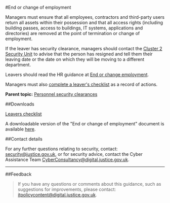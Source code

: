 #End or change of employment

Managers must ensure that all employees, contractors and third-party users return all assets within their possession and that all access rights (including building passes, access to buildings, IT systems, applications and directories) are removed at the point of termination or change of employment.

If the leaver has security clearance, managers should contact the [Cluster 2 Security Unit](mailto:contactus@cluster2security.gov.uk) to advise that the person has resigned and tell them their leaving date or the date on which they will be moving to a different department.

Leavers should read the HR guidance at [End or change employment](/guidance/hr/end-change-of-employment/).

Managers must also [complete a leaver's checklist](/documents/2015/04/leavers-checklist-for-managers.docx) as a record of actions.

**Parent topic:** [Personnel security clearances](personnel-security-clearances.md)

##Downloads

[Leavers checklist](/documents/2015/04/leavers-checklist-for-managers.docx)

A downloadable version of the "End or change of employment" document is available [here](./gs/end-or-change-of-employment.docx).

##Contact details

For any further questions relating to security, contact: [security@justice.gov.uk](mailto:security@justice.gov.uk), or for security advice, contact the Cyber Assistance Team [CyberConsultancy@digital.justice.gov.uk](mailto:CyberConsultancy@digital.justice.gov.uk).

---

##Feedback

> If you have any questions or comments about this guidance, such as suggestions for improvements, please contact: [itpolicycontent@digital.justice.gov.uk](mailto:itpolicycontent@digital.justice.gov.uk).

